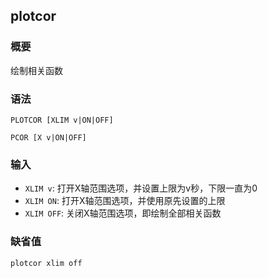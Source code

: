 ## plotcor

### 概要

绘制相关函数

### 语法

``` {.bash}
PLOTCOR [XLIM v|ON|OFF]
```
``` {.bash}
PCOR [X v|ON|OFF]
```


### 输入

- `XLIM v`: 打开X轴范围选项，并设置上限为v秒，下限一直为0
- `XLIM ON`: 打开X轴范围选项，并使用原先设置的上限
- `XLIM OFF`: 关闭X轴范围选项，即绘制全部相关函数

### 缺省值

``` {.bash}
plotcor xlim off
```
